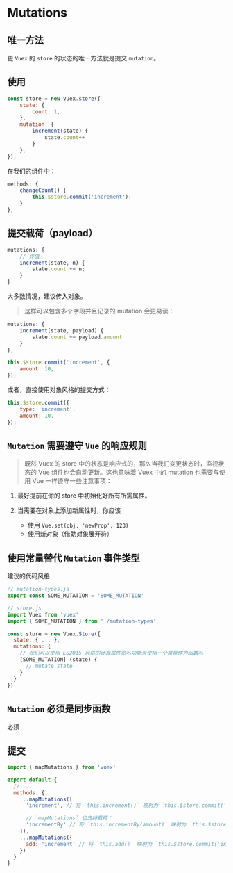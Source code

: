 # Mutations

## 唯一方法

更 `Vuex` 的 `store` 的状态的唯一方法就是提交 `mutation`。

## 使用

```js
const store = new Vuex.store({
    state: {
        count: 1,
    },
    mutation: {
        increment(state) {
            state.count++
        }
    },
});
```

在我们的组件中：

```js
methods: {
    changeCount() {
        this.$store.commit('increment');
    }
},
```

## 提交载荷（payload）

```js
mutations: {
    // 传值
    increment(state, n) {
        state.count += n;
    }
}
```

大多数情况，建议传入对象。

> 这样可以包含多个字段并且记录的 mutation 会更易读：

```js
mutations: {
    increment(state, payload) {
        state.count += payload.amount
    }
},
```

```js
this.$store.commit('increment', {
    amount: 10,
});
```

或者，直接使用对象风格的提交方式：

```js
this.$store.commit({
    type: 'increment',
    amount: 10,
});
```

## `Mutation` 需要遵守 `Vue` 的响应规则

> 既然 Vuex 的 store 中的状态是响应式的，那么当我们变更状态时，监视状态的 Vue 组件也会自动更新。这也意味着 Vuex 中的 mutation 也需要与使用 Vue 一样遵守一些注意事项：

1. 最好提前在你的 store 中初始化好所有所需属性。
2. 当需要在对象上添加新属性时，你应该

    - 使用 `Vue.set(obj, 'newProp', 123)`
    - 使用新对象（借助对象展开符）

## 使用常量替代 `Mutation` 事件类型

建议的代码风格

```js
// mutation-types.js
export const SOME_MUTATION = 'SOME_MUTATION'
```

```js
// store.js
import Vuex from 'vuex'
import { SOME_MUTATION } from './mutation-types'

const store = new Vuex.Store({
  state: { ... },
  mutations: {
    // 我们可以使用 ES2015 风格的计算属性命名功能来使用一个常量作为函数名
    [SOME_MUTATION] (state) {
      // mutate state
    }
  }
})
```

## `Mutation` 必须是同步函数

必须

## 提交

```js
import { mapMutations } from 'vuex'

export default {
  // ...
  methods: {
    ...mapMutations([
      'increment', // 将 `this.increment()` 映射为 `this.$store.commit('increment')`

      // `mapMutations` 也支持载荷：
      'incrementBy' // 将 `this.incrementBy(amount)` 映射为 `this.$store.commit('incrementBy', amount)`
    ]),
    ...mapMutations({
      add: 'increment' // 将 `this.add()` 映射为 `this.$store.commit('increment')`
    })
  }
}
```